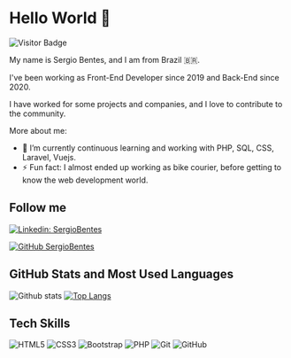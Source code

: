 <!--

### Hi there 👋
**codeatt/codeatt** is a ✨ _special_ ✨ repository because its `README.md` (this file) appears on your GitHub profile.

Here are some ideas to get you started:

- 🔭 I’m currently working on ...
- 🌱 I’m currently learning ...
- 👯 I’m looking to collaborate on ...
- 🤔 I’m looking for help with ...
- 💬 Ask me about ...
- 📫 How to reach me: ...
- 😄 Pronouns: ...
- ⚡ Fun fact: ...
-->

# Hello World 👋

![Visitor Badge](https://visitor-badge.laobi.icu/badge?page_id=codeatt.codeatt)

My name is Sergio Bentes, and I am from Brazil 🇧🇷. 

I've been working as Front-End Developer since 2019 and Back-End since 2020.

I have worked for some projects and companies, and I love to contribute to the community.

More about me:

- 🌱 I’m currently continuous learning and working with PHP, SQL, CSS, Laravel, Vuejs.
- ⚡ Fun fact: I almost ended up working as bike courier, before getting to know the web development world.

## Follow me

[![Linkedin: SergioBentes](https://img.shields.io/badge/-SergioBentes-blue?style=flat-square&logo=Linkedin&logoColor=white&link=https://www.linkedin.com/in/sergiobentes/)](https://www.linkedin.com/in/sergiobentes/)

[![GitHub SergioBentes](https://img.shields.io/github/followers/codeatt?label=follow&style=social)](https://github.com/codeatt)

## GitHub Stats and Most Used Languages

![Github stats](https://github-readme-stats.vercel.app/api?username=codeatt&hide=issues&theme=gruvbox&show_icons=true&hide_border=false&count_private=true&include_all_commits=true&line_height=24.5)
[![Top Langs](https://github-readme-stats.vercel.app/api/top-langs/?username=codeatt&layout=compact&theme=gruvbox&langs_count=10)](https://github.com/codeatt/github-readme-stats)

## Tech Skills

![HTML5](https://img.shields.io/badge/-HTML5-E34F26?style=flat-square&logo=html5&logoColor=white)
![CSS3](https://img.shields.io/badge/-CSS3-1572B6?style=flat-square&logo=css3)
![Bootstrap](https://img.shields.io/badge/-Bootstrap-563D7C?style=flat-square&logo=bootstrap)
![PHP](https://img.shields.io/badge/-PHP-black?style=flat-square&logo=php)
![Git](https://img.shields.io/badge/-Git-black?style=flat-square&logo=git)
![GitHub](https://img.shields.io/badge/-GitHub-181717?style=flat-square&logo=github)

